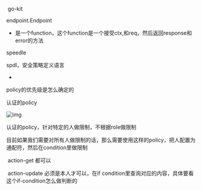 ​	go-kit



endpoint.Endpoint 

* 是一个function，这个function是一个接受ctx,和req，然后返回response和error的方法









speedle

spdl，安全策略定义语言

* 





policy的优先级是怎么确定的



认证的policy

![img](https://speedle.io/img/speedle/authzpolicy.png)

认证的policy，针对特定的人做限制，不根据role做限制

​	目前如果我们需要对所有人做限制的话，那么需要使用这样的policy，把人配置为通配符，然后在condition里做限制

​	action-get  都可以

​	action-update 必须是本人才可以，在if condition里查询对应的内容，具体要看这个if-condition怎么做判断的